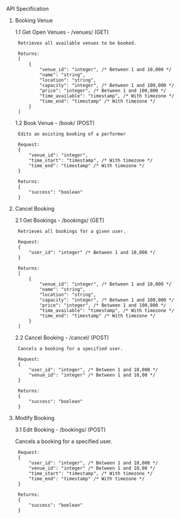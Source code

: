 API Specification

1. Booking Venue

    1.1 Get Open Venues - /venues/ (GET)
    
        Retrieves all available venues to be booked.
        
        Returns:
        [
            {
                "venue_id": "integer", /* Between 1 and 10,000 */
                "name": "string",
                "location": "string",
                "capacity": "integer", /* Between 1 and 100,000 */
                "price": "integer", /* Between 1 and 100,000 */
                "time_available": "timestamp", /* With timezone */
                "time_end": "timestamp" /* With timezone */
            }
        ]
    
    1.2 Book Venue - /book/ (POST)
    
        Edits an existing booking of a performer
        
        Request:
        {
            "venue_id": "integer",
            "time_start": "timestamp", /* With timezone */
            "time_end": "timestamp" /* With timezone */
        }
        
        Returns:
        {
            "success": "boolean"
        }

2. Cancel Booking

    2.1 Get Bookings - /bookings/ (GET)
    
        Retrieves all bookings for a given user.
        
        Request:
        {
            "user_id": "integer" /* Between 1 and 10,000 */
        }
        
        Returns:
        [
            {
                "venue_id": "integer", /* Between 1 and 10,000 */
                "name": "string",
                "location": "string",
                "capacity": "integer", /* Between 1 and 100,000 */
                "price": "integer", /* Between 1 and 100,000 */
                "time_available": "timestamp", /* With timezone */
                "time_end": "timestamp" /* With timezone */
            }
        ]
    
    2.2 Cancel Booking - /cancel/ (POST)
    
        Cancels a booking for a specified user.
        
        Request:
        {
            "user_id": "integer", /* Between 1 and 10,000 */
            "venue_id": "integer" /* Between 1 and 10,00 */
        }
    
        Returns:
        {
            "success": "boolean"
        }

3. Modify Booking

   3.1 Edit Booking - /bookings/ (POST)

   Cancels a booking for a specified user.
        
        Request:
        {
            "user_id": "integer", /* Between 1 and 10,000 */
            "venue_id": "integer" /* Between 1 and 10,00 */
            "time_start": "timestamp", /* With timezone */
            "time_end": "timestamp" /* With timezone */
        }
    
        Returns:
        {
            "success": "boolean"
        }

   
